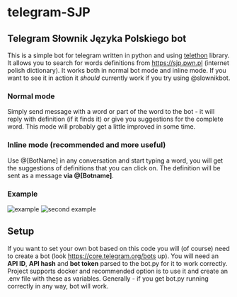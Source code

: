 # telegram-SJP
## Telegram Słownik Języka Polskiego bot
This is a simple bot for telegram written in python and using [telethon](https://github.com/LonamiWebs/Telethon) library.
It allows you to search for words definitions from https://sjp.pwn.pl (internet polish dictionary).
It works both in normal bot mode and inline mode. If you want to see it in action it _should_ currently work if you try using @slownikbot.
### Normal mode
Simply send message with a word or part of the word to the bot - 
it will reply with definition (if it finds it) or give you suggestions for the complete word.
This mode will probably get a little improved in some time.
### Inline mode (recommended and more useful)
Use @[BotName] in any conversation and start typing a word, you will get the suggestions of definitions that you can click on.
The definition will be sent as a message **via @[Botname]**.
### Example
![example](https://i.imgur.com/AyfscOo.png) ![second example](https://i.imgur.com/oYLwZmI.png)
## Setup
If you want to set your own bot based on this code you will (of course) need to create a bot (look https://core.telegram.org/bots up).
You will need an **API ID**, **API hash** and **bot token** parsed to the bot.py for it to work correctly.
Project supports docker and recommended option is to use it and create an .env file with these as variables.
Generally - if you get bot.py running correctly in any way, bot will work.
